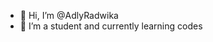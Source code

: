 - 👋 Hi, I’m @AdlyRadwika
- 🌱 I’m a student and currently learning codes

<!---
AdlyRadwika/AdlyRadwika is a ✨ special ✨ repository because its `README.md` (this file) appears on your GitHub profile.
You can click the Preview link to take a look at your changes.
--->
